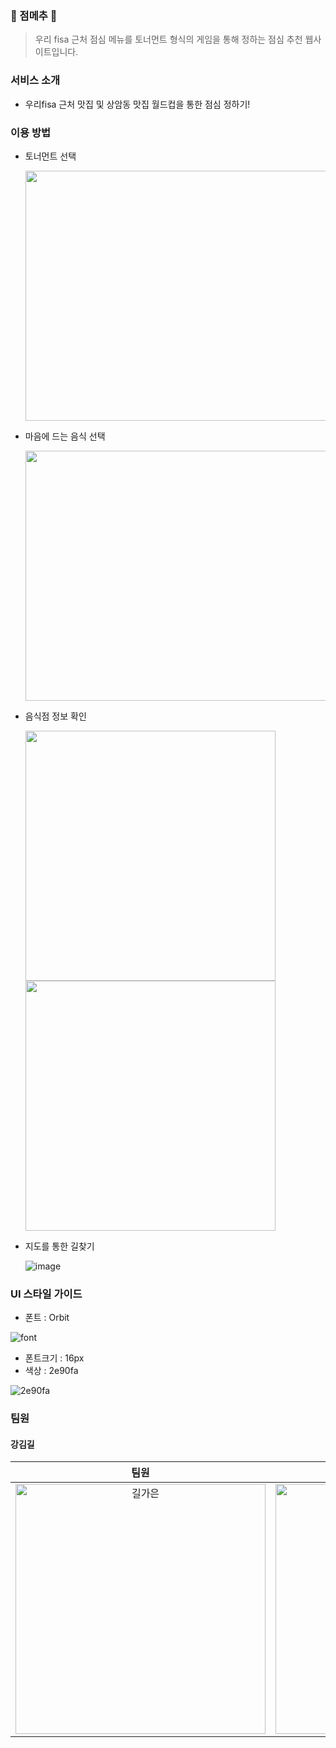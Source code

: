 ### 🍙 점메추 🍙
> 우리 fisa 근처 점심 메뉴를 토너먼트 형식의 게임을 통해 정하는 점심 추천 웹사이트입니다.



### 서비스 소개
* 우리fisa 근처 맛집 및 상암동 맛집 월드컵을 통한 점심 정하기!

### 이용 방법
* 토너먼트 선택

   <img src="https://github.com/woorifisa-service-dev-3rd/frontend-1st-lunch_worldcup/assets/122997638/95e81d3d-d67f-488d-8121-9250c94da7f0" width="800" height="400"/>
 

  
* 마음에 드는 음식 선택

   <img src="https://github.com/woorifisa-service-dev-3rd/frontend-1st-lunch_worldcup/assets/122997638/c4eca79b-7ce5-45c7-89c3-38d3653143f2" width="800" height="400"/>


  
* 음식점 정보 확인
 
   <img src="https://github.com/woorifisa-service-dev-3rd/frontend-1st-lunch_worldcup/assets/122997638/8c493dcb-5fef-4a42-abda-5460bc928645" width="400" height="400"/>
   <img src="https://github.com/woorifisa-service-dev-3rd/frontend-1st-lunch_worldcup/assets/122997638/d101c7fe-7418-40b0-95e3-c06e51e79c88" width="400" height="400"/>

* 지도를 통한 길찾기

   ![image](https://github.com/woorifisa-service-dev-3rd/frontend-1st-lunch_worldcup/assets/122997638/0418c3b7-b2e6-49d3-9cb5-65894145b3f2)



### UI 스타일 가이드  
- 폰트 : Orbit

![font](https://github.com/woorifisa-service-dev-3rd/frontend-1st-lunch_worldcup/assets/127599615/8edf4933-68ba-4def-b07f-168d0884f830)

- 폰트크기 : 16px
- 색상 : 2e90fa

![2e90fa](https://github.com/woorifisa-service-dev-3rd/frontend-1st-lunch_worldcup/assets/127599615/bf0cbcfd-2212-45bb-9097-304688981635)

### 팀원

#### 강김길
| 팀원 | 팀원 | 팀원 |
| :-----: | :-----: | :------: |
| <img src="https://avatars.githubusercontent.com/u/83744709?v=4" width=400px alt="길가은"/> | <img src="https://avatars.githubusercontent.com/u/122997638?v=4" width=400px alt="강세필"/> | <img src="https://avatars.githubusercontent.com/u/127599615?v=4" width=400px alt="김민지"/> | [길가은](https://github.com/rlfrkdms1)|[강세필](https://github.com/ksp0814)|[김민지](https://github.com/min20ta)